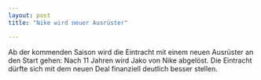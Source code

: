 ```yaml
---
layout: post
title: "Nike wird neuer Ausrüster"

---
```


Ab der kommenden Saison wird die Eintracht mit einem neuen Ausrüster an den Start gehen: Nach 11 Jahren wird Jako von Nike abgelöst. Die Eintracht dürfte sich mit dem neuen Deal finanziell deutlich besser stellen.


